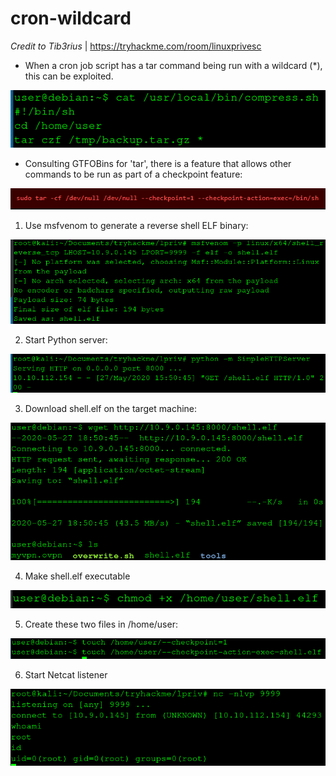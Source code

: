 # cron-wildcard

*Credit to Tib3rius* | https://tryhackme.com/room/linuxprivesc

* When a cron job script has a tar command being run with a wildcard (\*), this can be exploited.

[![Image of compress](https://github.com/kam1n0/cron-wildcard/blob/master/tmp_upload/compress.png)](#)

* Consulting GTFOBins for 'tar', there is a feature that allows other commands to be run as part of a checkpoint feature:

![Image of gtfobins](https://github.com/kam1n0/cron-wildcard/blob/master/tmp_upload/gtfobins.png)

1) Use msfvenom to generate a reverse shell ELF binary:

![Image of msfvenom](https://github.com/kam1n0/cron-wildcard/blob/master/tmp_upload/msfvenom.png)

2) Start Python server:

![Image of pyserver](https://github.com/kam1n0/cron-wildcard/blob/master/tmp_upload/pyserver.png)

3) Download shell.elf on the target machine:

![Image of wget](https://github.com/kam1n0/cron-wildcard/blob/master/tmp_upload/wget.png)

4) Make shell.elf executable

![Image of chmod](https://github.com/kam1n0/cron-wildcard/blob/master/tmp_upload/chmod.png)

5) Create these two files in /home/user:

![Image of checkpoint](https://github.com/kam1n0/cron-wildcard/blob/master/tmp_upload/checkpoint.png)

6) Start Netcat listener

![Image of nc_nlvp](https://github.com/kam1n0/cron-wildcard/blob/master/tmp_upload/nc_nlvp.png)
